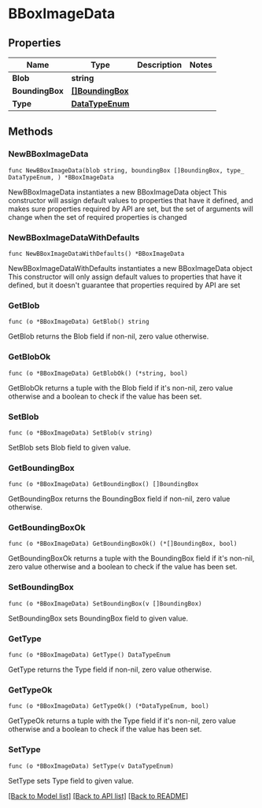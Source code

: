 # BBoxImageData

## Properties

Name | Type | Description | Notes
------------ | ------------- | ------------- | -------------
**Blob** | **string** |  | 
**BoundingBox** | [**[]BoundingBox**](BoundingBox.md) |  | 
**Type** | [**DataTypeEnum**](DataTypeEnum.md) |  | 

## Methods

### NewBBoxImageData

`func NewBBoxImageData(blob string, boundingBox []BoundingBox, type_ DataTypeEnum, ) *BBoxImageData`

NewBBoxImageData instantiates a new BBoxImageData object
This constructor will assign default values to properties that have it defined,
and makes sure properties required by API are set, but the set of arguments
will change when the set of required properties is changed

### NewBBoxImageDataWithDefaults

`func NewBBoxImageDataWithDefaults() *BBoxImageData`

NewBBoxImageDataWithDefaults instantiates a new BBoxImageData object
This constructor will only assign default values to properties that have it defined,
but it doesn't guarantee that properties required by API are set

### GetBlob

`func (o *BBoxImageData) GetBlob() string`

GetBlob returns the Blob field if non-nil, zero value otherwise.

### GetBlobOk

`func (o *BBoxImageData) GetBlobOk() (*string, bool)`

GetBlobOk returns a tuple with the Blob field if it's non-nil, zero value otherwise
and a boolean to check if the value has been set.

### SetBlob

`func (o *BBoxImageData) SetBlob(v string)`

SetBlob sets Blob field to given value.


### GetBoundingBox

`func (o *BBoxImageData) GetBoundingBox() []BoundingBox`

GetBoundingBox returns the BoundingBox field if non-nil, zero value otherwise.

### GetBoundingBoxOk

`func (o *BBoxImageData) GetBoundingBoxOk() (*[]BoundingBox, bool)`

GetBoundingBoxOk returns a tuple with the BoundingBox field if it's non-nil, zero value otherwise
and a boolean to check if the value has been set.

### SetBoundingBox

`func (o *BBoxImageData) SetBoundingBox(v []BoundingBox)`

SetBoundingBox sets BoundingBox field to given value.


### GetType

`func (o *BBoxImageData) GetType() DataTypeEnum`

GetType returns the Type field if non-nil, zero value otherwise.

### GetTypeOk

`func (o *BBoxImageData) GetTypeOk() (*DataTypeEnum, bool)`

GetTypeOk returns a tuple with the Type field if it's non-nil, zero value otherwise
and a boolean to check if the value has been set.

### SetType

`func (o *BBoxImageData) SetType(v DataTypeEnum)`

SetType sets Type field to given value.



[[Back to Model list]](../README.md#documentation-for-models) [[Back to API list]](../README.md#documentation-for-api-endpoints) [[Back to README]](../README.md)



